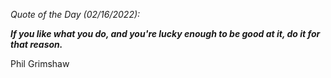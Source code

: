 *Quote of the Day (02/16/2022):*

_**If you like what you do, and you're lucky enough to be good at it, do it for that reason.**_

Phil Grimshaw